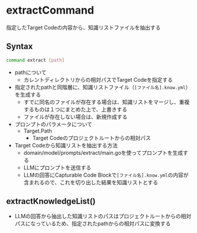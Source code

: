 # extractCommand

指定したTarget Codeの内容から、知識リストファイルを抽出する

## Syntax

```bash
command extract [path]
```

* pathについて
  * カレントディレクトリからの相対パスでTarget Codeを指定する
* 指定されたpathと同階層に、知識リストファイル（`[ファイル名].know.yml`）を生成する
  * すでに同名のファイルが存在する場合は、知識リストをマージし、重複するものは１つにまとめた上で、上書きする
  * ファイルが存在しない場合は、新規作成する
* プロンプトのパラメータについて
  * Target.Path
    * Target Codeのプロジェクトルートからの相対パス
* Target Codeから知識リストを抽出する方法
  * domain/model/prompts/extract/main.goを使ってプロンプトを生成する
  * LLMにプロンプトを送信する
  * LLMの回答にCapturable Code Blockで`[ファイル名].know.yml`の内容が含まれるので、これを切り出した結果を知識リストとする


## extractKnowledgeList()

* LLMの回答から抽出した知識リストのパスはプロジェクトルートからの相対パスになっているため、指定されたpathからの相対パスに変換する